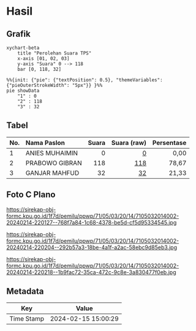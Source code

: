 # Hasil

## Grafik

```mermaid
xychart-beta
    title "Perolehan Suara TPS"
    x-axis [01, 02, 03]
    y-axis "Suara" 0 --> 118
    bar [0, 118, 32]
```

```mermaid
%%{init: {"pie": {"textPosition": 0.5}, "themeVariables": {"pieOuterStrokeWidth": "5px"}} }%%
pie showData
    "1" : 0
    "2" : 118
    "3" : 32
```

## Tabel

| No. | Nama Paslon    | Suara | Suara (raw) | Persentase |
|:--- |:-------------- | -----:| -----------:| ----------:|
| 1   | ANIES MUHAIMIN | 0     | [0][p-1]    | 0,00       |
| 2   | PRABOWO GIBRAN | 118   | [118][p-2]  | 78,67      |
| 3   | GANJAR MAHFUD  | 32    | [32][p-3]   | 21,33      |


[p-1]: https://github.com/gigit-pemilu/pemilu-2024-71-sulawesi-utara/blob/main/pilpres/hitung-suara/sub/71-sulawesi-utara/sub/05-minahasa-selatan/sub/03-ranoyapo/sub/2014-pontak-satu/sub/002-tps/sub/paslon-1.txt
[p-2]: https://github.com/gigit-pemilu/pemilu-2024-71-sulawesi-utara/blob/main/pilpres/hitung-suara/sub/71-sulawesi-utara/sub/05-minahasa-selatan/sub/03-ranoyapo/sub/2014-pontak-satu/sub/002-tps/sub/paslon-2.txt
[p-3]: https://github.com/gigit-pemilu/pemilu-2024-71-sulawesi-utara/blob/main/pilpres/hitung-suara/sub/71-sulawesi-utara/sub/05-minahasa-selatan/sub/03-ranoyapo/sub/2014-pontak-satu/sub/002-tps/sub/paslon-3.txt

## Foto C Plano

https://sirekap-obj-formc.kpu.go.id/1f7d/pemilu/ppwp/71/05/03/20/14/7105032014002-20240214-220127--768f7a84-1c68-4378-be5d-cf5d95334545.jpg

https://sirekap-obj-formc.kpu.go.id/1f7d/pemilu/ppwp/71/05/03/20/14/7105032014002-20240214-220204--292b57a3-18be-4a1f-a2ac-58ebc9d85eb3.jpg

https://sirekap-obj-formc.kpu.go.id/1f7d/pemilu/ppwp/71/05/03/20/14/7105032014002-20240214-220218--1b9fac72-35ca-472c-9c8e-3a830477f0eb.jpg


## Metadata

| Key        | Value               |
| ---------- | ------------------- |
| Time Stamp | 2024-02-15 15:00:29 |



